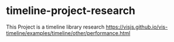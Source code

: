 # timeline-project-research
This Project is a timeline library research
https://visjs.github.io/vis-timeline/examples/timeline/other/performance.html

